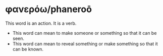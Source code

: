 # φανερόω/phaneroō
This word is an action. It is a verb.

* This word can mean to make someone or something so that it can be seen.
* This word can mean to reveal something or make something so that it can be known.
